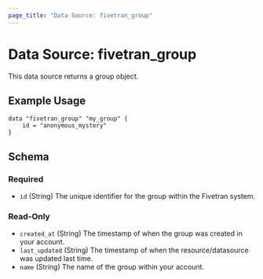 ```yaml
---
page_title: "Data Source: fivetran_group"
---
```


# Data Source: fivetran_group

This data source returns a group object.

## Example Usage

```hcl
data "fivetran_group" "my_group" {
    id = "anonymous_mystery"
}
```

<!-- schema generated by tfplugindocs -->
## Schema

### Required

- `id` (String) The unique identifier for the group within the Fivetran system.

### Read-Only

- `created_at` (String) The timestamp of when the group was created in your account.
- `last_updated` (String) The timestamp of when the resource/datasource was updated last time.
- `name` (String) The name of the group within your account.